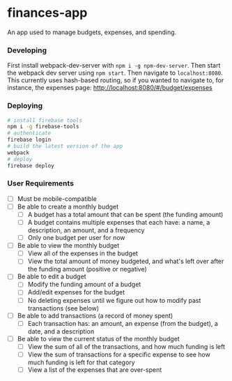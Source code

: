 # finances-app

An app used to manage budgets, expenses, and spending.

### Developing

First install webpack-dev-server with `npm i -g npm-dev-server`. Then start the webpack dev server using `npm start`. Then navigate to `localhost:8080`. This currently uses hash-based routing, so if you wanted to navigate to, for instance, the expenses page: [http://localhost:8080/#/budget/expenses](http://localhost:8080/#/budget/expenses)

### Deploying

```bash
# install firebase tools
npm i -g firebase-tools
# authenticate
firebase login
# build the latest version of the app
webpack
# deploy
firebase deploy
```

### User Requirements

- [ ] Must be mobile-compatible
- [ ] Be able to create a monthly budget
    - [ ] A budget has a total amount that can be spent (the funding amount)
    - [ ] A budget contains multiple expenses that each have: a name, a description, an amount, and a frequency
    - [ ] Only one budget per user for now
- [ ] Be able to view the monthly budget
    - [ ] View all of the expenses in the budget
    - [ ] View the total amount of money budgeted, and what's left over after the funding amount (positive or negative)
- [ ] Be able to edit a budget
    - [ ] Modify the funding amount of a budget
    - [ ] Add/edit expenses for the budget
    - [ ] No deleting expenses until we figure out how to modify past transactions (see below)
- [ ] Be able to add transactions (a record of money spent)
    - [ ] Each transaction has: an amount, an expense (from the budget), a date, and a description
- [ ] Be able to view the current status of the monthly budget
    - [ ] View the sum of all of the transactions, and how much funding is left
    - [ ] View the sum of transactions for a specific expense to see how much funding is left for that category
    - [ ] View a list of the expenses that are over-spent
